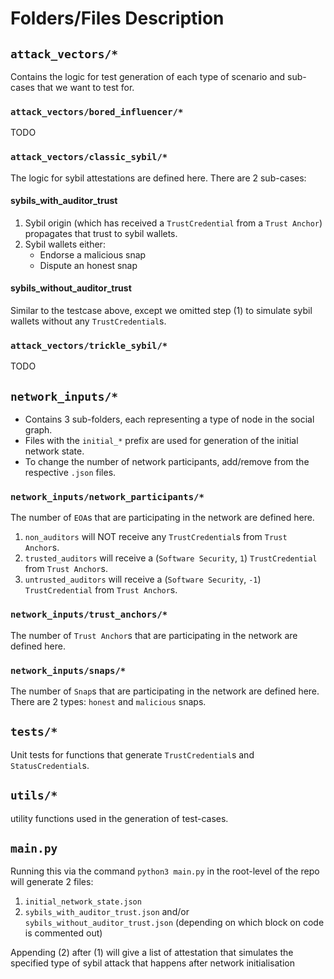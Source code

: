 # Folders/Files Description

## `attack_vectors/*`
Contains the logic for test generation of each type of scenario and sub-cases that we want to test for.

### `attack_vectors/bored_influencer/*`
TODO

### `attack_vectors/classic_sybil/*`
The logic for sybil attestations are defined here. There are 2 sub-cases:

#### sybils_with_auditor_trust
1. Sybil origin (which has received a `TrustCredential` from a `Trust Anchor`) propagates that trust to sybil wallets.
2. Sybil wallets either:
    - Endorse a malicious snap
    - Dispute an honest snap

#### sybils_without_auditor_trust
Similar to the testcase above, except we omitted step (1) to simulate sybil wallets without any `TrustCredential`s.

### `attack_vectors/trickle_sybil/*`
TODO

## `network_inputs/*`
- Contains 3 sub-folders, each representing a type of node in the social graph.
- Files with the `initial_*` prefix are used for generation of the initial network state.
- To change the number of network participants, add/remove from the respective `.json` files.

### `network_inputs/network_participants/*`
The number of `EOA`s that are participating in the network are defined here.
1. `non_auditors` will NOT receive any `TrustCredential`s from `Trust Anchor`s.
2. `trusted_auditors` will receive a (`Software Security`, `1`) `TrustCredential` from `Trust Anchor`s.
2. `untrusted_auditors` will receive a (`Software Security`, `-1`) `TrustCredential` from `Trust Anchor`s.

### `network_inputs/trust_anchors/*`
The number of `Trust Anchor`s that are participating in the network are defined here.

### `network_inputs/snaps/*`
The number of `Snap`s that are participating in the network are defined here. There are 2 types: `honest` and `malicious` snaps.

## `tests/*`
Unit tests for functions that generate `TrustCredential`s and `StatusCredential`s.

## `utils/*`
utility functions used in the generation of test-cases. 

## `main.py`
Running this via the command `python3 main.py` in the root-level of the repo will generate 2 files:
1. `initial_network_state.json`
2. `sybils_with_auditor_trust.json` and/or `sybils_without_auditor_trust.json` (depending on which block on code is commented out)

Appending (2) after (1) will give a list of attestation that simulates the specified type of sybil attack that happens after network initialisation